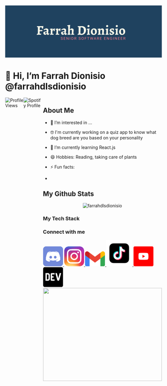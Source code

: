 ![logo](Farrah_Dionisio_Brand.png)

# 👋 Hi, I’m Farrah Dionisio @farrahdlsdionisio

<section style="width: 100%; display: flex;">
  <img align="left" src="https://komarev.com/ghpvc/?username=farrahdlsdionisio&color=FF7A8A&style=for-the-badge" alt="Profile Views" style="max-width: 49%;"/>
  <img align="right" src="https://spotify-github-profile.kittinanx.com/api/view?uid=12156225588&cover_image=true&theme=novatorem&show_offline=false&background_color=6f87be&interchange=false&bar_color=ff7a8a&bar_color_cover=false" alt="Spotify Profile" style="max-width: 49%;"/>
<section>

## About Me

- 👀 I’m interested in ...
- 🤓 I'm currently working on a quiz app to know what dog breed are you based on your personality
- 🌱 I’m currently learning React.js
- 😄 Hobbies: Reading, taking care of plants
- ⚡ Fun facts:

-

## My Github Stats

<p align="center"> <img src="https://github-readme-stats.vercel.app/api?username=farrahdlsdionisio&theme=prussian&show_icons=true" alt="farrahdlsdionisio" /></p>
<h3>My Tech Stack</h3>

<h3>Connect with me</h3>
<section>
  <a href="https://discordapp.com/users/farrahfranklin0924" target="_blank">
    <img src="./src/discord.svg" />
   
  </a> 
  <a href="https://www.instagram.com/farrahdfranklin" target="_blank">
    <img src="./src/instagram.svg" />
  </a>
  <a href="mailto:farrahdlsdionisio@gmail.com" target="_blank">
    <img src="./src/mail.svg" />
  </a>
  <a href="https://www.tiktok.com/@techypop8?_t=8ogvQsKo84A&_r=1" target="_blank">
    <img src="./src/tiktok.svg" />
  </a>
  <a href="https://www.youtube.com/@techypop0924" target="_blank">
    <img src="./src/youtube.svg" />
  </a>
   <a href="https://dev.to/farrahdlsdionisio" target="_blank">
    <img src="./src/dev.svg" />
  </a>
</section>

<img width="100%" height="300" src="https://i.giphy.com/media/v1.Y2lkPTc5MGI3NjExaDFvbnYzYzB3ZDRlbHljbDdoZnk2NHBkbGhybW1xZHFmOGgyN3NyeiZlcD12MV9pbnRlcm5hbF9naWZfYnlfaWQmY3Q9Zw/C3gZCY92Cwyxq/giphy.gif">
